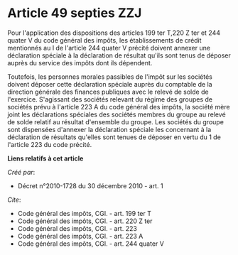 # Article 49 septies ZZJ

Pour l'application des dispositions des articles 199 ter T,220 Z ter et 244 quater V du code général des impôts, les
établissements de crédit mentionnés au I de l'article 244 quater V précité doivent annexer une déclaration spéciale à la
déclaration de résultat qu'ils sont tenus de déposer auprès du service des impôts dont ils dépendent. 

Toutefois, les personnes morales passibles de l'impôt sur les sociétés doivent déposer cette déclaration spéciale auprès du
comptable de la direction générale des finances publiques avec le relevé de solde de l'exercice. S'agissant des sociétés
relevant du régime des groupes de sociétés prévu à l'article 223 A du code général des impôts, la société mère joint les
déclarations spéciales des sociétés membres du groupe au relevé de solde relatif au résultat d'ensemble du groupe. Les
sociétés du groupe sont dispensées d'annexer la déclaration spéciale les concernant à la déclaration de résultats qu'elles
sont tenues de déposer en vertu du 1 de l'article 223 du code précité.

**Liens relatifs à cet article**

_Créé par_:

  - Décret n°2010-1728 du 30 décembre 2010 - art. 1

_Cite_:

  - Code général des impôts, CGI. - art. 199 ter T
  - Code général des impôts, CGI. - art. 220 Z ter
  - Code général des impôts, CGI. - art. 223
  - Code général des impôts, CGI. - art. 223 A
  - Code général des impôts, CGI. - art. 244 quater V
